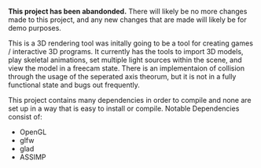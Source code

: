 **This project has been abandonded.**
There will likely be no more changes made to this project, and any new changes that are made will likely be for demo purposes.

This is a 3D rendering tool was initally going to be a tool for creating games / interactive 3D programs. It currently has the tools to import 3D models, play skeletal animations, set multiple light sources within the scene, and view the model in a freecam state.
There is an implementaion of collision through the usage of the seperated axis theorum, but it is not in a fully functional state and bugs out frequently.

This project contains many dependencies in order to compile and none are set up in a way that is easy to install or compile.
Notable Dependencies consist of: 
- OpenGL
- glfw
- glad
- ASSIMP
